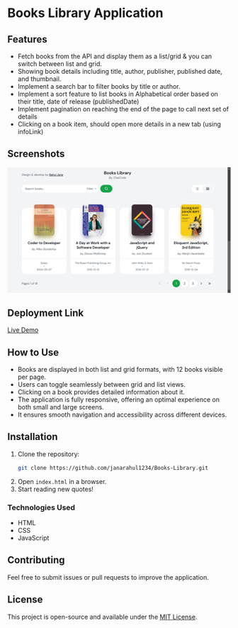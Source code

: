 # Books Library Application

## Features

- Fetch books from the API and display them as a list/grid & you can switch between list and grid.
- Showing book details including title, author, publisher, published date, and thumbnail.
- Implement a search bar to filter books by title or author.
- Implement a sort feature to list books in Alphabetical order based on their title, date of release (publishedDate)
- Implement pagination on reaching the end of the page to call next set of details
- Clicking on a book item, should open more details in a new tab (using infoLink)

## Screenshots
![Books Library Thumbnail](image.png)

## Deployment Link
[Live Demo]()

## How to Use

- Books are displayed in both list and grid formats, with 12 books visible per page.
- Users can toggle seamlessly between grid and list views.
- Clicking on a book provides detailed information about it.
- The application is fully responsive, offering an optimal experience on both small and large screens.
- It ensures smooth navigation and accessibility across different devices.

## Installation

1. Clone the repository:
   ```sh
   git clone https://github.com/janarahul1234/Books-Library.git
   ```
2. Open `index.html` in a browser.
3. Start reading new quotes!

### Technologies Used
- HTML
- CSS
- JavaScript

## Contributing
Feel free to submit issues or pull requests to improve the application.

## License
This project is open-source and available under the [MIT License](LICENSE).